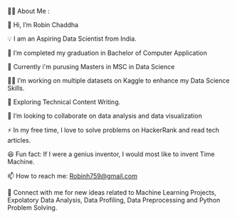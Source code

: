 👨‍💻 About Me :

👋 Hi, I’m Robin Chaddha

💡 I am an Aspiring Data Scientist from India.

📖 I’m completed my graduation in Bachelor of Computer Application

🏫 Currently i'm purusing Masters in MSC in Data Science

👷‍♀️ I’m working on multiple datasets on Kaggle to enhance my Data Science Skills.

🌱 Exploring Technical Content Writing.

💞️ I’m looking to collaborate on data analysis and data visualization

⚡ In my free time, I love to solve problems on HackerRank and read tech articles.

😆 Fun fact: If I were a genius inventor, I would most like to invent Time Machine.

📫 How to reach me: Robinh759@gmail.com

🤝 Connect with me for new ideas related to Machine Learning Projects, Expolatory Data Analysis, Data Profiling, Data Preprocessing and Python Problem Solving.
